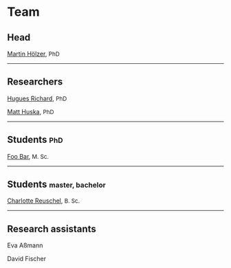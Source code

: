 # Team

## Head

[Martin Hölzer](team/martin.md), <font size="2">PhD</font> 

---

## Researchers

[Hugues Richard](team/hugues.md), <font size="2">PhD</font> 

[Matt Huska](team/matt.md), <font size="2">PhD</font> 

---

## Students <font size="3">PhD</font> 

[Foo Bar](), <font size="2">M. Sc.</font> 

---

## Students <font size="3">master, bachelor</font> 

[Charlotte Reuschel](team/charlotte.md), <font size="2">B. Sc.</font> 

---

## Research assistants

Eva Aßmann

David Fischer